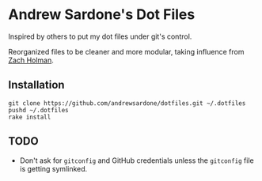 Andrew Sardone's Dot Files
==========================

Inspired by others to put my dot files under git's control.

Reorganized files to be cleaner and more modular, taking influence from [Zach Holman](http://github.com/holman/dotfiles).

## Installation

    git clone https://github.com/andrewsardone/dotfiles.git ~/.dotfiles
    pushd ~/.dotfiles
    rake install

## TODO

- Don't ask for `gitconfig` and GitHub credentials unless the `gitconfig` file is getting symlinked.
